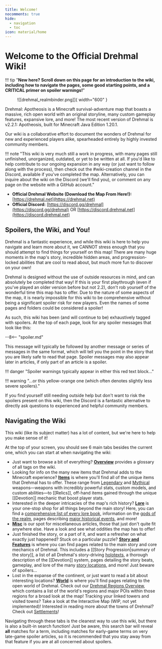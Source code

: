 ```yaml
---
title: Welcome!
nocomments: true
hide:
  - navigation
  - toc
icon: material/home
---
```


# Welcome to the Official Drehmal Wiki!

!!! tip "**New here? Scroll down on this page for an introduction to the wiki, including how to navigate the pages, some good starting points, and a CRITICAL primer on spoiler warnings!**"

<figure markdown>
  ![[drehmal_realmbinder.png]]{ width="600" }
</figure>

Drehmal: Apotheosis is a Minecraft survival-adventure map that boasts a massive, rich open world with an original storyline, many custom gameplay features, expansive lore, and more! The most recent version of Drehmal is v2.2.1: Apotheosis, built for Minecraft Java Edition 1.20.1.

Our wiki is a collaborative effort to document the wonders of Drehmal for new and experienced players alike, spearheaded entirely by highly invested community members. 

!!! note "This wiki is very much still a work in progress, with many pages still unfinished, unorganized, outdated, or yet to be written at all. If you'd like to help contribute to our ongoing expansion in any way (or just want to follow along with the process), then check out the #wiki-creation channel in the Discord, available if you've completed the map. Alternatively, you can inquire about the wiki on the Discord (we'll find you), or comment on any page on the website with a GitHub account."

* **Official Drehmal Website (Download the Map From Here!):** [https://drehmal.net](https://drehmal.net)
* **Official Discord:** [https://discord.gg/drehmal](https://discord.gg/drehmal) OR [https://discord.drehmal.net](https://discord.drehmal.net)

## Spoilers, the Wiki, and You!
Drehmal is a fantastic experience, and while this wiki is here to help you navigate and learn more about it, we CANNOT stress enough that you should attempt to find things for yourself on this map! There are many huge moments in the map's story, incredible hidden areas, and progression-locked abilities that are cool to read about, but much more fun to discover on your own!

Drehmal is designed without the use of outside resources in mind, and can absolutely be completed that way! If this is your first playthrough (even if you've played an older version before but not 2.2), don't rob yourself of the wonderful time this map has to offer. Due to the nature of some aspects of the map, it is nearly impossible for this wiki to be comprehensive without being a significant spoiler risk for new players. Even the names of some pages and folders could be considered a spoiler!

As such, this wiki has been (and will continue to be) exhaustively tagged with spoilers. At the top of each page, look for any spoiler messages that look like this:

--8<-- "spoiler.md"

This message will typically be followed by another message or series of messages in the same format, which will tell you the point in the story that you are likely safe to read that page. Spoiler messages may also appear later in articles, if only part of an article is a spoiler.

!!! danger "Spoiler warnings typically appear in either this red text block..."

!!! warning "...or this yellow-orange one (which often denotes slightly less severe spoilers)."

If you find yourself still needing outside help but don't want to risk the spoilers present on this wiki, then the Discord is a fantastic alternative to directly ask questions to experienced and helpful community members.

## Navigating the Wiki
This wiki (like its subject matter) has a lot of content, but we're here to help you make sense of it!

At the top of your screen, you should see 6 main tabs besides the current one, which you can start at when navigating the wiki:

- Just want to browse a bit of everything? **[Overview](/Overview/)** provides a glossary of all tags on the wiki. <br>
- Looking for info on the many new items that Drehmal adds to the Minecraft experience? **[Items](/Items/)** is where you'll find all of the unique items that Drehmal has to offer. These range from [Legendary](/Items/Legendary_Items/) and [Mythical](/Items/Mythical_Weapons/) weapons—weapons with incredibly powerful stats, custom models, and custom abilities—to [[Relics]], off-hand items gained through the unique [[Devotion]] mechanic that boost player stats. <br>
- Interested in the deeper intricacies of the map's rich history? **[Lore](/Lore/)** is your one-stop shop for all things beyond the main story! Here, you can find a [comprehensive list of every lore book](/Lore/Books/), information on the [gods of the realm](/Lore/Higher_Beings/), pages describing [major historical events](/Lore/Historical_Events/), and more! <br>
- **[Misc](/Misc/)** is our spot for miscellaneous articles, those that just don't quite fit anywhere else. Have a look and see what oddities the map has to offer! <br>
- Just finished the story, or a part of it, and want a refresher on what exactly just happened? Stuck on a particular puzzle? **[Story and Features](/Story_and_Features/)** is where you can find pages related to the main story and core mechanics of Drehmal. This includes a [[Story Progression|summary of the story]], a list of all Drehmal's story-driving [holotexts](/Story_and_Features/Holotexts/), a thorough description of the [[Devotion]] system, pages detailing the story beats, gameplay, and lore of the many [story locations](/Story_and_Features/Story_Locations/), and more! Just beware of spoilers... <br>
- Lost in the expanse of the continent, or just want to read a bit about interesting locations? **[World](/World/)** is where you'll find pages relating to the open world of Drehmal. Check out our [Drehmal Regions Overview](/World/Drehmal_Regions/), which contains a list of the world's regions and major POIs within those regions for a broad look at the map! Tracking your linked towers and visited towns? Take a look at the Interactive Map (WIP, not yet implemented)! Interested in reading more about the towns of Drehmal? Check out [Settlements](/World/Settlements/)!

Navigating through these tabs is the cleanest way to use this wiki, but there is also a built-in search function! Just be aware, this search bar will reveal **all** matches for a term, including matches for early-game terms on very late-game spoiler articles, so it is recommended that you stay away from that feature if you are at all concerned about spoilers.

<!-- ## Important Articles
Check out these articles to find your way around Drehmal and this wiki!

todo: re-add once you know what to put here -->
